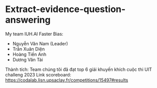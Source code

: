 # Extract-evidence-question-answering
 My team IUH.AI Faster Bias:
 - Nguyễn Văn Nam (Leader)
 - Trần Xuân Diện
 - Hoàng Tiến Anh
 - Dương Văn Tài

Thành tích: Team chúng tôi đã đạt top 6 giải khuyến khích cuộc thi UIT challeng 2023
Link scoreboard: https://codalab.lisn.upsaclay.fr/competitions/15497#results
